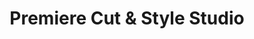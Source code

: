 ---
title: "Premiere Cut & Style Studio"
url: /raleigh/premiere-cut-und-style-studio/
shop: Friseur
---